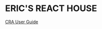 # ERIC'S REACT HOUSE

[CRA User Guide](https://github.com/facebookincubator/create-react-app/blob/master/packages/react-scripts/template/README.md)
